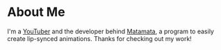 # About Me
I'm a [YouTuber](https://www.youtube.com/channel/UC6NT7CHGhDfkamfMZswuXVQ/) and the developer behind [Matamata](https://github.com/Matamata-Animator), a program to easily create lip-synced animations. Thanks for checking out my work!
